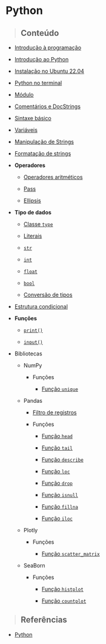 # Python

> ## **Conteúdo**

- [Introdução à programação](../programming-language/programming-introduction.md)

- [Introdução ao Python](./introduction.md)

- [Instalação no Ubuntu 22.04](./instalation-ubuntu.md)

- [Python no terminal](./python-no-terminal.md)

- [Módulo](./core/module.md)

- [Comentários e DocStrings](./core/comments-and-docstrings.md)

- [Sintaxe básico](./sintaxe-basica.md)

- [Variáveis](./core/variables.md)

- [Manipulação de Strings](./manipulacao-de-strings.md)

- [Formatação de strings](./core/strings-formatation.md)

- **Operadores**

  - [Operadores aritméticos](./core/operators/arithmetics-operators.md)

  - [Pass](./core/operators/pass-operator.md)

  - [Ellipsis](./core/operators/ellipsis-operator.md)

- **Tipo de dados**

  - [Classe `type`](./core/data-types/class-type.md)

  - [Literais](./core/data-types/literals.md)

  - [`str`](./core/data-types/str-type.md)

  - [`int`](./core/data-types/int-type.md)

  - [`float`](./core/data-types/float-type.md)

  - [`bool`](./core/data-types/bool-type.md)

  - [Conversão de tipos](./core/data-types/typecasting.md)

- [Estrutura condicional](./core/conditional-structure.md)

- **Funções**

  - [`print()`](./core/functions/print-function.md)

  - [`input()`](./core/functions/input-function.md)

- Bibliotecas

  - NumPy

    - Funções

      - [Função `unique`](./library/numpy/functions/unique.md)

  - Pandas

    - [Filtro de registros](./library/pandas/registry_filter.md)

    - Funções

      - [Função `head`](./library/pandas/functions/head.md)

      - [Função `tail`](./library/pandas/functions/tail.md)

      - [Função `describe`](./library/pandas/functions/describe.md)

      - [Função `loc`](./library/pandas/functions/loc.md)

      - [Função `drop`](./library/pandas/functions/drop.md)

      - [Função `isnull`](./library/pandas/functions/isnull.md)

      - [Função `fillna`](./library/pandas/functions/fillna.md)

      - [Função `iloc`](./library/pandas/functions/iloc.md)

  - Plotly

    - Funções

      - [Função `scatter_matrix`](./library/plotly/functions/scatter_matrix.md)

  - SeaBorn

    - Funções

      - [Função `histplot`](./library/seaborn/functions/histplot.md)

      - [Função `countplot`](./library/seaborn/functions/countplot.md)

> ## **Referências**

- [Python](./references.md)
